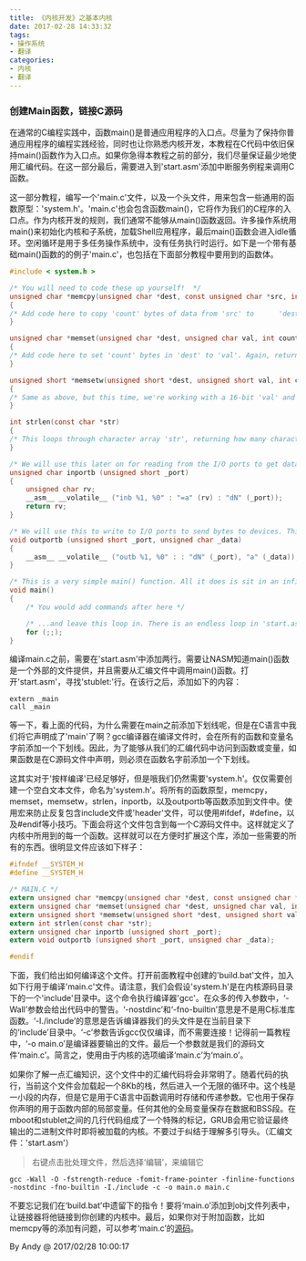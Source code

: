 ```yaml
---
title: 《内核开发》之基本内核
date: 2017-02-28 14:33:32
tags:
- 操作系统
- 翻译
categories:
- 内核
- 翻译
---
```


### 创建Main函数，链接C源码 ###

在通常的C编程实践中，函数main()是普通应用程序的入口点。尽量为了保持你普通应用程序的编程实践经验，同时也让你熟悉内核开发，本教程在C代码中依旧保持main()函数作为入口点。如果你急得本教程之前的部分，我们尽量保证最少地使用汇编代码。在这一部分最后，需要进入到'start.asm'添加中断服务例程来调用C函数。

这一部分教程，编写一个'main.c'文件，以及一个头文件，用来包含一些通用的函数原型：'system.h'。'main.c'也会包含函数main()，它将作为我们的C程序的入口点。作为内核开发的规则，我们通常不能够从main()函数返回。许多操作系统用main()来初始化内核和子系统，加载Shell应用程序，最后main()函数会进入idle循环。空闲循环是用于多任务操作系统中，没有任务执行时运行。如下是一个带有基础main()函数的的例子'main.c'，也包括在下面部分教程中要用到的函数体。
<!-- more -->
``` C
#include < system.h >

/* You will need to code these up yourself!  */
unsigned char *memcpy(unsigned char *dest, const unsigned char *src, int count)
{
/* Add code here to copy 'count' bytes of data from 'src' to      'dest', finally return 'dest' */
}

unsigned char *memset(unsigned char *dest, unsigned char val, int count)
{
/* Add code here to set 'count' bytes in 'dest' to 'val'. Again, return 'dest' */
}

unsigned short *memsetw(unsigned short *dest, unsigned short val, int count)
{
/* Same as above, but this time, we're working with a 16-bit 'val' and dest pointer. Your code can be an exact copy of the above, provided that your local variables if any, are unsigned short */
}

int strlen(const char *str)
{
/* This loops through character array 'str', returning how many characters it needs to check before it finds a 0. In simple words, it returns the length in bytes of a string */
}

/* We will use this later on for reading from the I/O ports to get data from devices such as the keyboard. We are using what is called 'inline assembly' in these routines to actually do the work */
unsigned char inportb (unsigned short _port)
{
	unsigned char rv;
	__asm__ __volatile__ ("inb %1, %0" : "=a" (rv) : "dN" (_port));
	return rv;
}

/* We will use this to write to I/O ports to send bytes to devices. This will be used in the next tutorial for changing the textmode cursor position. Again, we use some inline assembly for the stuff that simply cannot be done in C */
void outportb (unsigned short _port, unsigned char _data)
{
	__asm__ __volatile__ ("outb %1, %0" : : "dN" (_port), "a" (_data));
}

/* This is a very simple main() function. All it does is sit in an infinite loop. This will be like our 'idle' loop */
void main()
{
    /* You would add commands after here */

    /* ...and leave this loop in. There is an endless loop in 'start.asm' also, if you accidentally delete this next line */
    for (;;);
}
```

编译main.c之前，需要在'start.asm'中添加两行。需要让NASM知道main()函数是一个外部的文件提供，并且需要从汇编文件中调用main()函数。打开'start.asm'，寻找'stublet:'行。在该行之后，添加如下的内容：

```
extern _main
call _main
```

等一下，看上面的代码，为什么需要在main之前添加下划线呢，但是在C语言中我们将它声明成了'main'了啊？gcc编译器在编译文件时，会在所有的函数和变量名字前添加一个下划线。因此，为了能够从我们的汇编代码中访问到函数或变量，如果函数是在C源码文件中声明，则必须在函数名字前添加一个下划线。

这其实对于'按样编译'已经足够好，但是哦我们仍然需要'system.h'。仅仅需要创建一个空白文本文件，命名为'system.h'。将所有的函数原型，memcpy，memset，memsetw，strlen，inportb，以及outportb等函数添加到文件中。使用宏来防止反复包含include文件或'header'文件，可以使用#ifdef，#define，以及#endif等小技巧。下面会将这个文件包含到每一个C源码文件中。这样就定义了内核中所用到的每一个函数。这样就可以在方便时扩展这个库，添加一些需要的所有的东西。很明显文件应该如下样子：

``` C
#ifndef __SYSTEM_H
#define __SYSTEM_H

/* MAIN.C */
extern unsigned char *memcpy(unsigned char *dest, const unsigned char *src, int count);
extern unsigned char *memset(unsigned char *dest, unsigned char val, int count);
extern unsigned short *memsetw(unsigned short *dest, unsigned short val, int count);
extern int strlen(const char *str);
extern unsigned char inportb (unsigned short _port);
extern void outportb (unsigned short _port, unsigned char _data);

#endif
```

下面，我们给出如何编译这个文件。打开前面教程中创建的'build.bat'文件，加入如下行用于编译'main.c'文件。请注意，我们会假设'system.h'是在内核源码目录下的一个'include'目录中。这个命令执行编译器'gcc'。在众多的传入参数中，‘-Wall’参数会给出代码中的警告。‘-nostdinc’和‘-fno-builtin’意思是不是用C标准库函数。‘-I./include’的意思是告诉编译器我们的头文件是在当前目录下的‘include’目录中。‘-c’参数告诉gcc仅仅编译，而不需要连接！记得前一篇教程中，‘-o main.o’是编译器要输出的文件。最后一个参数就是我们的源码文件‘main.c’。简言之，使用由于内核的选项编译‘main.c’为‘main.o’。

如果你了解一点汇编知识，这个文件中的汇编代码将会非常明了。随着代码的执行，当前这个文件会加载起一个8Kb的栈，然后进入一个无限的循环中。这个栈是一小段的内存，但是它是用于C语言中函数调用时存储和传递参数。它也用于保存你声明的用于函数内部的局部变量。任何其他的全局变量保存在数据和BSS段。在mboot和stublet之间的几行代码组成了一个特殊的标记，GRUB会用它验证最终输出的二进制文件时即将被加载的内核。不要过于纠结于理解多引导头。（汇编文件：'start.asm'）


> 右键点击批处理文件，然后选择‘编辑’，来编辑它

```
gcc -Wall -O -fstrength-reduce -fomit-frame-pointer -finline-functions -nostdinc -fno-builtin -I./include -c -o main.o main.c
```

不要忘记我们在‘build.bat’中遗留下的指令！要将‘main.o’添加到obj文件列表中，让链接器将他链接到你创建的内核中。最后，如果你对于附加函数，比如memcpy等的添加有问题，可以参考‘main.c’的[源码](http://www.osdever.net/bkerndev/Sources/main.c)。

By Andy @ 2017/02/28 10:00:17